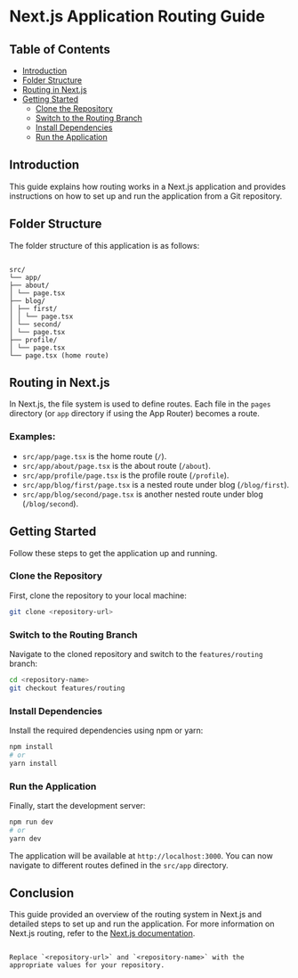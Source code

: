 # Next.js Application Routing Guide

## Table of Contents

- [Introduction](#introduction)
- [Folder Structure](#folder-structure)
- [Routing in Next.js](#routing-in-nextjs)
- [Getting Started](#getting-started)
  - [Clone the Repository](#clone-the-repository)
  - [Switch to the Routing Branch](#switch-to-the-routing-branch)
  - [Install Dependencies](#install-dependencies)
  - [Run the Application](#run-the-application)

## Introduction

This guide explains how routing works in a Next.js application and provides instructions on how to set up and run the application from a Git repository.

## Folder Structure

The folder structure of this application is as follows:
```

src/
└── app/
├── about/
│ └── page.tsx
├── blog/
│ ├── first/
│ │ └── page.tsx
│ └── second/
│ └── page.tsx
├── profile/
│ └── page.tsx
└── page.tsx (home route)

````

## Routing in Next.js
In Next.js, the file system is used to define routes. Each file in the `pages` directory (or `app` directory if using the App Router) becomes a route.

### Examples:
- `src/app/page.tsx` is the home route (`/`).
- `src/app/about/page.tsx` is the about route (`/about`).
- `src/app/profile/page.tsx` is the profile route (`/profile`).
- `src/app/blog/first/page.tsx` is a nested route under blog (`/blog/first`).
- `src/app/blog/second/page.tsx` is another nested route under blog (`/blog/second`).

## Getting Started
Follow these steps to get the application up and running.

### Clone the Repository
First, clone the repository to your local machine:
```bash
git clone <repository-url>
````

### Switch to the Routing Branch

Navigate to the cloned repository and switch to the `features/routing` branch:

```bash
cd <repository-name>
git checkout features/routing
```

### Install Dependencies

Install the required dependencies using npm or yarn:

```bash
npm install
# or
yarn install
```

### Run the Application

Finally, start the development server:

```bash
npm run dev
# or
yarn dev
```

The application will be available at `http://localhost:3000`. You can now navigate to different routes defined in the `src/app` directory.

## Conclusion

This guide provided an overview of the routing system in Next.js and detailed steps to set up and run the application. For more information on Next.js routing, refer to the [Next.js documentation](https://nextjs.org/docs/routing/introduction).

```

Replace `<repository-url>` and `<repository-name>` with the appropriate values for your repository.
```
